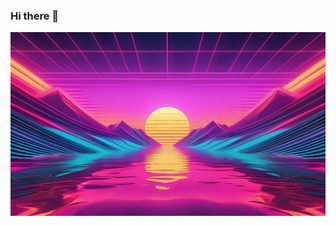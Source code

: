 ### Hi there 👋

[![Social banner for tinezmatias](https://github.com/tinezmatias/tinezmatias/raw/main/assets/banner_2.png)](https://mmartinez.dev)

<!--
**tinezmatias/tinezmatias** is a ✨ _special_ ✨ repository because its `README.md` (this file) appears on your GitHub profile.

Here are some ideas to get you started:

- 🔭 I’m currently working on ...
- 🌱 I’m currently learning ...
- 👯 I’m looking to collaborate on ...
- 🤔 I’m looking for help with ...
- 💬 Ask me about ...
- 📫 How to reach me: ...
- 😄 Pronouns: ...
- ⚡ Fun fact: ...
-->
